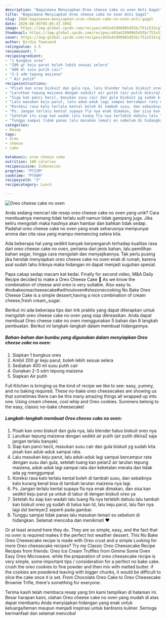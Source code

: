 ```yaml
---
description: "Bagaimana Menyiapkan Oreo cheese cake no oven Anti Gagal"
title: "Bagaimana Menyiapkan Oreo cheese cake no oven Anti Gagal"
slug: 2666-bagaimana-menyiapkan-oreo-cheese-cake-no-oven-anti-gagal
date: 2020-08-05T05:05:47.599Z
image: https://img-global.cpcdn.com/recipes/d43a41990965d55b/751x532cq70/oreo-cheese-cake-no-oven-foto-resep-utama.jpg
thumbnail: https://img-global.cpcdn.com/recipes/d43a41990965d55b/751x532cq70/oreo-cheese-cake-no-oven-foto-resep-utama.jpg
cover: https://img-global.cpcdn.com/recipes/d43a41990965d55b/751x532cq70/oreo-cheese-cake-no-oven-foto-resep-utama.jpg
author: Birdie Townsend
ratingvalue: 3.5
reviewcount: 7
recipeingredient:
- "1 bungkus oreo"
- "200 gr keju parut boleh lebih sesuai selera"
- "400 ml susu putih cair"
- "2-3 sdm tepung maizena"
- " Air putih"
recipeinstructions:
- "Pisah kan oreo biskuit dan gula nya, lalu blender halus biskuit oreo nya"
- "Larutkan tepung maizena dengan sedikit air putih (air putih dikira2 saja jangan terlalu banyak)"
- "Siap kan panci kecil, masukan susu cair dan gula biskuit yg sudah kita pisah kan aduk-aduk sampai rata."
- "Lalu masukan keju parut, lalu aduk-aduk lagi sampai bercampur rata dengan susu dan gula, setelah tuang kan pelan2 air larutan tepung maizena, aduk-aduk lagi sampai rata dan keketalan merata dan tidak ada yg menggumpal"
- "Koreksi rasa kalo terlalu kental boleh di tambah susu, dan sebaiknya kalo kurang kenal bisa di tambah larutan maizena nya lagi."
- "Ps. Jangan terlalu kental supaya fla nya enak dimakan, dan sisa kan sedikit keju parut ya untuk di tabur di dengan biskuit oreo ya"
- "Setelah itu siap kan wadah lalu tuang fla nya terlebih dahulu lalu tambah kan biskuit oreo yg sudah di halus kan td, lalu keju parut, lalu flan nya lagi dst berleyer2 seperti pada gambar."
- "Tunggu sampai tidak panas lalu masukan lemari es sebelum di hidangkan. Selamat mencoba dan menikmati ❤️"
categories:
- Resep
tags:
- oreo
- cheese
- cake

katakunci: oreo cheese cake 
nutrition: 160 calories
recipecuisine: Indonesian
preptime: "PT22M"
cooktime: "PT46M"
recipeyield: "3"
recipecategory: Lunch

---
```



![Oreo cheese cake no oven](https://img-global.cpcdn.com/recipes/d43a41990965d55b/751x532cq70/oreo-cheese-cake-no-oven-foto-resep-utama.jpg)

Anda sedang mencari ide resep oreo cheese cake no oven yang unik? Cara membuatnya memang tidak terlalu sulit namun tidak gampang juga. Jika keliru mengolah maka hasilnya akan hambar dan bahkan tidak sedap. Padahal oreo cheese cake no oven yang enak seharusnya mempunyai aroma dan cita rasa yang mampu memancing selera kita.

Ada beberapa hal yang sedikit banyak berpengaruh terhadap kualitas rasa dari oreo cheese cake no oven, pertama dari jenis bahan, lalu pemilihan bahan segar, hingga cara mengolah dan menyajikannya. Tak perlu pusing jika hendak menyiapkan oreo cheese cake no oven enak di rumah, karena asal sudah tahu triknya maka hidangan ini dapat menjadi suguhan spesial.

Papa cakap sedap macam kat kedai. Finally for second video, M&amp;A Daily Recipe decided to make a Oreo Cheese Cake 🤤 As we know the combination of cheese and oreo is very suitable. Also easy to. #nobakeoreacheesecake#withoutoven#shezonecooking No Bake Oreo Cheese Cake is a simple dessert,having a nice combination of cream cheese,fresh cream,,sugar.


Berikut ini ada beberapa tips dan trik praktis yang dapat diterapkan untuk mengolah oreo cheese cake no oven yang siap dikreasikan. Anda dapat membuat Oreo cheese cake no oven menggunakan 5 bahan dan 8 langkah pembuatan. Berikut ini langkah-langkah dalam membuat hidangannya.

<!--inarticleads1-->

##### Bahan-bahan dan bumbu yang digunakan dalam menyiapkan Oreo cheese cake no oven:

1. Siapkan 1 bungkus oreo
1. Ambil 200 gr keju parut, boleh lebih sesuai selera
1. Sediakan 400 ml susu putih cair
1. Gunakan 2-3 sdm tepung maizena
1. Siapkan  Air putih


Full Kitchen is bringing us the kind of recipe we like to see: easy, yummy, and no baking required. These no-bake oreo cheesecakes are showing us that sometimes there can be this many amazing things all wrapped up into one. Using cream cheese, cool whip and Oreo cookies. Summers belong to the easy, classic no-bake cheesecake! 

<!--inarticleads2-->

##### Langkah-langkah membuat Oreo cheese cake no oven:

1. Pisah kan oreo biskuit dan gula nya, lalu blender halus biskuit oreo nya
1. Larutkan tepung maizena dengan sedikit air putih (air putih dikira2 saja jangan terlalu banyak)
1. Siap kan panci kecil, masukan susu cair dan gula biskuit yg sudah kita pisah kan aduk-aduk sampai rata.
1. Lalu masukan keju parut, lalu aduk-aduk lagi sampai bercampur rata dengan susu dan gula, setelah tuang kan pelan2 air larutan tepung maizena, aduk-aduk lagi sampai rata dan keketalan merata dan tidak ada yg menggumpal
1. Koreksi rasa kalo terlalu kental boleh di tambah susu, dan sebaiknya kalo kurang kenal bisa di tambah larutan maizena nya lagi.
1. Ps. Jangan terlalu kental supaya fla nya enak dimakan, dan sisa kan sedikit keju parut ya untuk di tabur di dengan biskuit oreo ya
1. Setelah itu siap kan wadah lalu tuang fla nya terlebih dahulu lalu tambah kan biskuit oreo yg sudah di halus kan td, lalu keju parut, lalu flan nya lagi dst berleyer2 seperti pada gambar.
1. Tunggu sampai tidak panas lalu masukan lemari es sebelum di hidangkan. Selamat mencoba dan menikmati ❤️


Or at least around here they do. They are so simple, easy, and the fact that no oven is required makes it the perfect hot weather dessert. This No Bake Oreo Cheesecake recipe is made with Oreo crust and a simple Looking for more Oreo cheesecake recipes? Try my Classic Oreo Cheesecake Recipe Recipes from friends: Oreo Ice Cream Truffles from Gimme Some Oven Easy Oreo Microwave. while the preparation of oreo cheesecake recipe is very simple, some important tips / consideration for a perfect no bake cake. crush the oreo cookies to fine powder and then mix with melted butter. if the cookies are powdered leaving with bigger chunks, it would be difficult to slice the cake once it is set. From Chocolate Oreo Cake to Oreo Cheesecake Brownie Trifle, there&#39;s something for everyone. 

Terima kasih telah membaca resep yang tim kami tampilkan di halaman ini. Besar harapan kami, olahan Oreo cheese cake no oven yang mudah di atas dapat membantu Anda menyiapkan hidangan yang enak untuk keluarga/teman maupun menjadi inspirasi untuk berbisnis kuliner. Semoga bermanfaat dan selamat mencoba!
